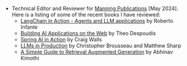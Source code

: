 - Technical Editor and Reviewer for [Manning Publications](https://www.manning.com) [May 2024]. Here is a listing of some of the recent books I have reviewed:
  - [LangChain in Action - Agents and LLM applications](https://www.manning.com/books/langchain-in-action) by Roberto Infante
  - [Building AI Applications on the Web](https://www.manning.com/books/building-ai-applications-on-the-web) by Theo Despoudis
  - [Spring AI in Action](https://www.manning.com/books/spring-ai-in-action) by Craig Walls
  - [LLMs in Production](https://www.manning.com/books/llms-in-production) by Christopher Brousseau and Matthew Sharp
  - [A Simple Guide to Retrieval Augmented Generation](https://www.manning.com/books/a-simple-guide-to-retrieval-augmented-generation) by Abhinav Kimothi
